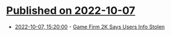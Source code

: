 # [Published on 2022-10-07](index.md)

* [2022-10-07, 15:20:00](https://it.slashdot.org/story/22/10/07/1339214/game-firm-2k-says-users-info-stolen?utm_source=rss1.0mainlinkanon&utm_medium=feed) - [Game Firm 2K Says Users Info Stolen](https://it.slashdot.org/story/22/10/07/1339214/game-firm-2k-says-users-info-stolen?utm_source=rss1.0mainlinkanon&utm_medium=feed)
